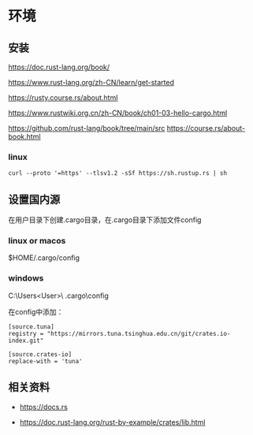 # 环境
## 安装

https://doc.rust-lang.org/book/

https://www.rust-lang.org/zh-CN/learn/get-started

https://rusty.course.rs/about.html

https://www.rustwiki.org.cn/zh-CN/book/ch01-03-hello-cargo.html

https://github.com/rust-lang/book/tree/main/src
https://course.rs/about-book.html


### linux
`
curl --proto '=https' --tlsv1.2 -sSf https://sh.rustup.rs | sh 
`
## 设置国内源

在用户目录下创建.cargo目录，在.cargo目录下添加文件config

### linux or macos 
$HOME/.cargo/config

### windows
C:\Users\<User>\ .cargo\config

在config中添加：
```
[source.tuna]
registry = "https://mirrors.tuna.tsinghua.edu.cn/git/crates.io-index.git"

[source.crates-io]
replace-with = 'tuna'
```

## 相关资料

+ https://docs.rs

+ https://doc.rust-lang.org/rust-by-example/crates/lib.html